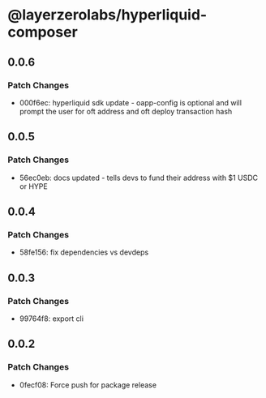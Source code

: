 # @layerzerolabs/hyperliquid-composer

## 0.0.6

### Patch Changes

- 000f6ec: hyperliquid sdk update - oapp-config is optional and will prompt the user for oft address and oft deploy transaction hash

## 0.0.5

### Patch Changes

- 56ec0eb: docs updated - tells devs to fund their address with $1 USDC or HYPE

## 0.0.4

### Patch Changes

- 58fe156: fix dependencies vs devdeps

## 0.0.3

### Patch Changes

- 99764f8: export cli

## 0.0.2

### Patch Changes

- 0fecf08: Force push for package release
